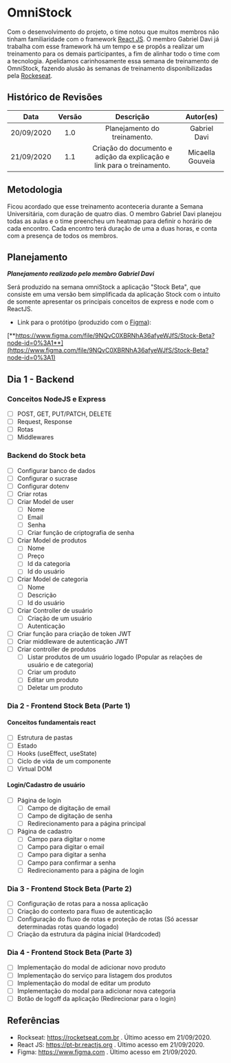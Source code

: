 # OmniStock

Com o desenvolvimento do projeto, o time notou que muitos membros não tinham familiaridade com o framework [React JS](https://pt-br.reactjs.org/). O membro Gabriel Davi já trabalha com esse framework há um tempo e se propôs a realizar um treinamento para os demais participantes, a fim de alinhar todo o time com a tecnologia. Apelidamos carinhosamente essa semana de treinamento de OmniStock, fazendo alusão às semanas de treinamento disponibilizadas pela [Rockeseat](https://rocketseat.com.br/).

## Histórico de Revisões

| Data | Versão | Descrição | Autor(es) |
|:----:|:------:|:---------:|:---------:|
| 20/09/2020 | 1.0 | Planejamento do treinamento. | Gabriel Davi |
| 21/09/2020 | 1.1 | Criação do documento e adição da explicação e link para o treinamento. | Micaella Gouveia |


## Metodologia
Ficou acordado que esse treinamento aconteceria durante a Semana Universitária, com duração de quatro dias. O membro Gabriel Davi planejou todas as aulas e o time preencheu um heatmap para definir o horário de cada encontro. Cada encontro terá duração de uma a duas horas, e conta com a presença de todos os membros.

## Planejamento
***Planejamento realizado pelo membro Gabriel Davi***

Será produzido na semana omniStock a aplicação "Stock Beta", que consiste em uma versão bem simplificada da aplicação Stock com o intuito de somente apresentar os principais conceitos de express e node com o ReactJS.

* Link para o protótipo (produzido com o [Figma](https://www.figma.com/)): 

[**https://www.figma.com/file/9NQvC0XBRNhA36afyeWJfS/Stock-Beta?node-id=0%3A1**](https://www.figma.com/file/9NQvC0XBRNhA36afyeWJfS/Stock-Beta?node-id=0%3A1)

## Dia 1 - Backend

### Conceitos NodeJS e Express

- [ ]  POST, GET, PUT/PATCH, DELETE
- [ ]  Request, Response
- [ ]  Rotas
- [ ]  Middlewares

### Backend do Stock beta

- [ ]  Configurar banco de dados
- [ ]  Configurar o sucrase
- [ ]  Configurar dotenv
- [ ]  Criar rotas
- [ ]  Criar Model de user
    - [ ]  Nome
    - [ ]  Email
    - [ ]  Senha
    - [ ]  Criar função de criptografia de senha
- [ ]  Criar Model de produtos
    - [ ]  Nome
    - [ ]  Preço
    - [ ]  Id da categoria
    - [ ]  Id do usuário
- [ ]  Criar Model de categoria
    - [ ]  Nome
    - [ ]  Descrição
    - [ ]  Id do usuário
- [ ]  Criar Controller de usuário
    - [ ]  Criação de um usuário
    - [ ]  Autenticação
- [ ]  Criar função para criação de token JWT
- [ ]  Criar middleware de autenticação JWT
- [ ]  Criar controller de produtos
    - [ ]  Listar produtos de um usuário logado (Popular as relações de usuário e de categoria)
    - [ ]  Criar um produto
    - [ ]  Editar um produto
    - [ ]  Deletar um produto

### Dia 2 - Frontend Stock Beta (Parte 1)

#### Conceitos fundamentais react

- [ ]  Estrutura de pastas
- [ ]  Estado
- [ ]  Hooks (useEffect, useState)
- [ ]  Ciclo de vida de um componente
- [ ]  Virtual DOM

#### Login/Cadastro de usuário

- [ ]  Página de login
    - [ ]  Campo de digitação de email
    - [ ]  Campo de digitação de senha
    - [ ]  Redirecionamento para a página principal
- [ ]  Página de cadastro
    - [ ]  Campo para digitar o nome
    - [ ]  Campo para digitar o email
    - [ ]  Campo para digitar a senha
    - [ ]  Campo para confirmar a senha
    - [ ]  Redirecionamento para a página de login

### Dia 3 - Frontend Stock Beta (Parte 2)

- [ ]  Configuração de rotas para a nossa aplicação
- [ ]  Criação do contexto para fluxo de autenticação
- [ ]  Configuração do fluxo de rotas e proteção de rotas (Só acessar determinadas rotas quando logado)
- [ ]  Criação da estrutura da página inicial (Hardcoded)

### Dia 4 - Frontend Stock Beta (Parte 3)

- [ ]  Implementação do modal de adicionar novo produto
- [ ]  Implementação do serviço para listagem dos produtos
- [ ]  Implementação do modal de editar um produto
- [ ]  Implementação do modal para adicionar nova categoria
- [ ]  Botão de logoff da aplicação (Redirecionar para o login)

## Referências
* Rockseat: <https://rocketseat.com.br> . Último acesso em 21/09/2020.
* React JS: <https://pt-br.reactjs.org> . Último acesso em 21/09/2020.
* Figma: <https://www.figma.com> . Último acesso em 21/09/2020.




